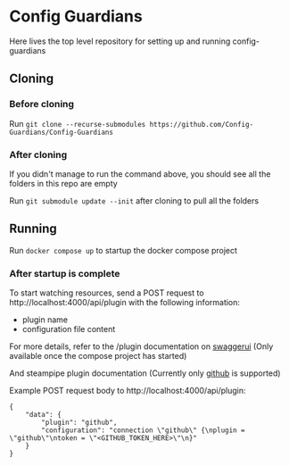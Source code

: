 # Config Guardians
Here lives the top level repository for setting up and running config-guardians

## Cloning
### Before cloning
Run `git clone --recurse-submodules https://github.com/Config-Guardians/Config-Guardians`

### After cloning
If you didn't manage to run the command above, you should see all the folders in this repo are empty 

Run `git submodule update --init` after cloning to pull all the folders

## Running
Run `docker compose up` to startup the docker compose project

### After startup is complete
To start watching resources, send a POST request to http://localhost:4000/api/plugin with the following information:

- plugin name
- configuration file content

For more details, refer to the /plugin documentation on [swaggerui](http://localhost:4000/api/swaggerui) (Only available once the compose project has started)

And steampipe plugin documentation (Currently only [github](https://hub.steampipe.io/plugins/turbot/github#configuration) is supported)

Example POST request body to http://localhost:4000/api/plugin:
```
{
    "data": {
        "plugin": "github",
        "configuration": "connection \"github\" {\nplugin = \"github\"\ntoken = \"<GITHUB_TOKEN_HERE>\"\n}"
    }
}
```
